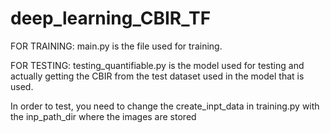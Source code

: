# deep_learning_CBIR_TF

FOR TRAINING:
main.py is the file used for training.

FOR TESTING:
testing_quantifiable.py is the model used for testing and actually getting the CBIR from the test dataset used in the model that is used.

In order to test, you need to change the create_inpt_data in training.py with the inp_path_dir where the images are stored
